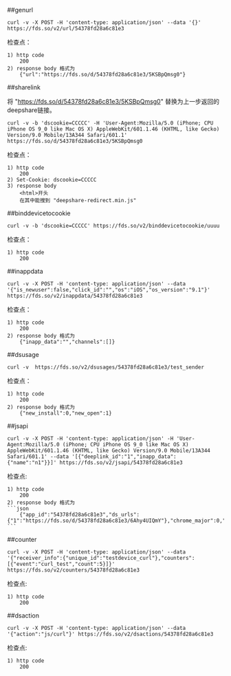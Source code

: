 ##genurl

```
curl -v -X POST -H 'content-type: application/json' --data '{}' https://fds.so/v2/url/54378fd28a6c81e3
```

检查点：

	1) http code 
		200
	2) response body 格式为
		{"url":"https://fds.so/d/54378fd28a6c81e3/5KSBpQmsg0"}

##sharelink

将 "https://fds.so/d/54378fd28a6c81e3/5KSBpQmsg0" 替换为上一步返回的deepshare链接。

```
curl -v -b 'dscookie=CCCCC' -H 'User-Agent:Mozilla/5.0 (iPhone; CPU iPhone OS 9_0 like Mac OS X) AppleWebKit/601.1.46 (KHTML, like Gecko) Version/9.0 Mobile/13A344 Safari/601.1' https://fds.so/d/54378fd28a6c81e3/5KSBpQmsg0
```

检查点：

	1) http code 
		200
	2) Set-Cookie: dscookie=CCCCC
	3) response body 
		<html>开头
		在其中能搜到 "deepshare-redirect.min.js"

##binddevicetocookie

```
curl -v -b 'dscookie=CCCCC' https://fds.so/v2/binddevicetocookie/uuuu
```

检查点：

	1) http code
		200


##inappdata

```
curl -v -X POST -H 'content-type: application/json' --data '{"is_newuser":false,"click_id":"","os":"iOS","os_version":"9.1"}' https://fds.so/v2/inappdata/54378fd28a6c81e3
```

检查点：

	1) http code
		200
	2) response body 格式为
		{"inapp_data":"","channels":[]}

##dsusage
```
curl -v  https://fds.so/v2/dsusages/54378fd28a6c81e3/test_sender
```

检查点：

	1) http code
		200
	2) response body 格式为
		{"new_install":0,"new_open":1}
		
##jsapi
```
curl -v -X POST -H 'content-type: application/json' -H 'User-Agent:Mozilla/5.0 (iPhone; CPU iPhone OS 9_0 like Mac OS X) AppleWebKit/601.1.46 (KHTML, like Gecko) Version/9.0 Mobile/13A344 Safari/601.1' --data '[{"deeplink_id":"1","inapp_data":{"name":"n1"}}]' https://fds.so/v2/jsapi/54378fd28a6c81e3
```

检查点:

	1) http code
		200
	2) response body 格式为
	```json
		{"app_id":"54378fd28a6c81e3","ds_urls":{"1":"https://fds.so/d/54378fd28a6c81e3/6Ahy4UIQmY"},"chrome_major":0,"is_android":false,"is_ios":true,"ios_major":9,"is_wechat":false,"is_weibo":false,"is_qq":false,"is_facebook":false,"is_twitter":false,"is_firefox":false,"is_qq_browser":false,"is_uc":false,"cannot_deeplink":false,"cannot_get_win_event":false,"cannot_go_market":false,"force_use_scheme":false,"app_name":"testapi","icon_url":"https://nzjddxpun.qnssl.com/54378fd28a6c81e3/appicon/20151225051527","scheme":"ds54378fd28a6c81e3","host":"","bundle_id":"com.singulariti.testapi","pkg":"","url":"http://baidu.com","is_download_directly":false,"is_universal_link":true,"is_yyb_enable_ios_below_9":false,"is_yyb_enable_ios_above_9":false,"is_yyb_enable_android":false,"yyb_url":"","match_id":"6Ahy4QKsy4","timestamp":1466754103,"ds_tag":"","app_ins_status":0}
	```

##counter
```
curl -v -X POST -H 'content-type: application/json' --data '{"receiver_info":{"unique_id":"testdevice_curl"},"counters":[{"event":"curl_test","count":5}]}' https://fds.so/v2/counters/54378fd28a6c81e3
```

检查点:

	1) http code
		200

##dsaction
```
curl -v -X POST -H 'content-type: application/json' --data '{"action":"js/curl"}' https://fds.so/v2/dsactions/54378fd28a6c81e3
```

检查点:

	1) http code
		200
